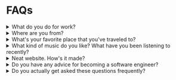 # FAQs

<details>
<summary>What do you do for work?</summary>

<div id="work"></div>

I'm not working at the moment! However, I used to work at Google Research. There, I developed machine-learning
applications for the weather. A lot of the time this involves making
[weather data easier to work with](https://github.com/google/weather-tools/), if
not [specific datasets](https://github.com/google-research/arco-era5). If you've Googled the weather and saw a bar that
told you how soon it was going to rain, you've used
my [old team's main product](https://blog.research.google/2023/11/metnet-3-state-of-art-neural-weather.html). Before
this, I used to work on the [Arcs project](https://github.com/PolymerLabs/arcs), a system to protect user privacy in the
AI era. I've been lucky so far that a lot of my work involves contributing to [open source](https://github.com/alxmrs).
Before joining Google, I've had
a [mix of software engineering and machine learning roles](/cv).

</details>

<details>

<summary>Where are you from?</summary>

<div id="from"></div>

All over California, really. I grew up in [San Diego](/zettel/san-diego/) (north county) and went to college there, too.
I lived in Oakland for a few years, then in the Santa Cruz/Monterey area. During the pandemic, I found myself in the
central coast near SLO. When things cleared up a bit, Cam and I moved to LA for a year to help support family. 
Hey, maybe one day I'll end up in Chico or Mt. Shasta. 

Currently, I live in Aromas, CA. (It's about 100 miles south of San Francisco.)

</details>

<details>

<summary>What's your favorite place that you've traveled to?</summary>

Wow, what an impossible question! Well, I have a soft spot for Vietnam. We only visited the [top](https://vagabonvivants.com/chapter-17-good-morning-vietnam) 
[half](https://vagabonvivants.com/chapter-18-goodnight-vietnam) of the country, but boy does it have it all: natural 
beauty, rich culture and history, delicious food and, in my opinion, the best coffee in the world. Next on my list is 
probably Türkiye. There's something really special about that place as well. We're lucky enough to have spent a good 
deal of [time](https://www.seat61.com/Vietnam.htm) [on trains](https://www.seat61.com/train-travel-in-turkey.htm) in 
both places; I wonder if that has something to do with it.



</details>

<details>

<summary>What kind of music do you like? What have you been listening to recently?</summary>

<div id="music"></div>

Why, thank you for asking! In a world of streaming music, it's common to say that one's tastes are eclectic. This
certainly is true for me, however, it doesn't really speak to the shape of my preferences. Let me show rather than tell
what I like (with the help of [everynoise.com](https://everynoise.com)):

* [Here are all my playlists](https://everynoise.com/playlistprofile.cgi?id=spotify:user:djbokonon). I've been
  cataloguing all the songs I encounter, saving the ones that are new-to-me in lists organized by month & year (since ~
  2016).

* Try clicking on the "tracks" link for a playlist. For
  example, [here are the tracks](https://everynoise.com/playlistprofile.cgi?id=2h0gMiVpHTnEdgk905lCSR) in my
  `2022 jan` playlist.

* If a genre seems interesting to you, click the link to explore artists that create music associated with that genre.
  For example, I listen to a bunch of [art pop](https://everynoise.com/research.cgi?mode=genre&name=art%20pop).

</details>


<details>

<summary>Neat website. How's it made?</summary>

Thanks! This website is mostly generated HTML and CSS. In an effort to keep things simple, my generator consists of some
shell scripts that invoke [pandoc](https://pandoc.org/) (Check out the [source](https://github.com/alxmrs/website), or
consider [making your own](https://github.com/alxmrs/pandoc-website-template) shell-powered website). I thought I would
have to replace my hacked-together solution with a "real" static site generator until I
found [this awesome project](https://github.com/chambln/pandoc-rss) for generating an RSS feed! It seems like I'm not
the only pandoc obsessed developer out there (there are dozens of us!). I guess the allure of creating a website in
PowerPoint is too strong to let go...

If you find any part of it that is not accessible or generally unusable, please reach out to me, and I'll correct it.

</details>

<details>

<summary>Do you have any advice for becoming a software engineer?</summary>

Yes – but that depends a lot on your situation. Please, email me (or reach out some other way). I'm happy to give you my
2¢.

<details>

<summary>I'm a UCSD undergraduate.</summary>

Awesome. I get messages from UCSD undergrads from time to time. One day, I'll write an article with general advice for
students like you. Until then, would you be interested
in [connecting with me on TritonsConnect](https://tritonsconnect.com/user/782505)? From there, I can learn a bit more
about you and provide commensurate advice.

</details>


</details>

<details>

<summary>Do you actually get asked these questions frequently?</summary>

Like, not really.

</details>

